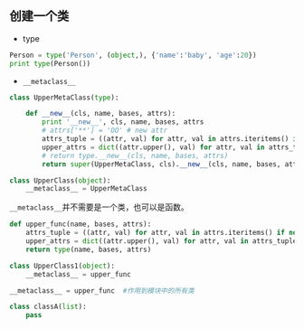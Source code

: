 ## 创建一个类

* type 
```python
Person = type('Person', (object,), {'name':'baby', 'age':20})
print type(Person())
```

* ```__metaclass__```

```python
class UpperMetaClass(type):

	def __new__(cls, name, bases, attrs):
		print '__new__', cls, name, bases, attrs
		# attrs['**'] = 'OO' # new attr
		attrs_tuple = ((attr, val) for attr, val in attrs.iteritems() if not attr.startswith('__'))
		upper_attrs = dict((attr.upper(), val) for attr, val in attrs_tuple) 
		# return type.__new__(cls, name, bases, attrs)
		return super(UpperMetaClass, cls).__new__(cls, name, bases, attrs)

class UpperClass(object):
	__metaclass__ = UpperMetaClass

```

```__metaclass__```并不需要是一个类，也可以是函数。

```python
def upper_func(name, bases, attrs):
	attrs_tuple = ((attr, val) for attr, val in attrs.iteritems() if not attr.startswith('__'))
	upper_attrs = dict((attr.upper(), val) for attr, val in attrs_tuple) 
	return type(name, bases, attrs)

class UpperClass1(object):
	__metaclass__ = upper_func
```
```python
__metaclass__ = upper_func  #作用到模块中的所有类

class classA(list): 
	pass
```